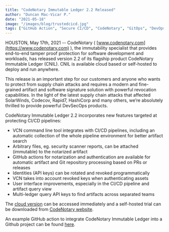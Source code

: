```yaml
---
title: "CodeNotary Immutable Ledger 2.2 Released"
author: "Duncan Mac-Vicar P."
date: "2021-05-18"
image: "/images/blog/trustedcicd.jpg"
tags: ["GitHub Action", "Secure CI/CD", "CodeNotary", "GitOps", "DevOps"]
---
```


HOUSTON, May 17th, 2021 -- CodeNotary ( [www.codenotary.com](https://www.codenotary.com) ), the immutability specialist that provides end-to-end tamper proof protection for software development and workloads, has released version 2.2 of its flagship product CodeNotary Immutable Ledger (CNIL). CNIL is available cloud based or self-hosted to deploy and run anywhere.

This release is an important step for our customers and anyone who wants to protect from supply chain attacks and requires a modern and fine-grained artifact and software signature solution with powerful revocation capabilities. In the light of the latest supply chain attacks that affected SolarWinds, Codecov, Rapid7, HashiCorp and many others, we’re absolutely thrilled to provide powerful DevSecOps products.

CodeNotary Immutable Ledger 2.2 incorporates new features targeted at protecting CI/CD pipelines:

* VCN command line tool integrates with CI/CD pipelines, including an automatic collection of the whole pipeline environment for better artifact search
* Arbitrary files, eg. security scanner reports, can be attached (immutable) to the notarized artifact
* GitHub actions for notarization and authentication are available for automatic artifact and Git repository processing based on PRs or releases
* Identities (API keys) can be rotated and revoked programmatically
* VCN takes into account revoked keys when authenticating assets 
* User interface improvements, especially in the CI/CD pipeline and artifact query view
* Multi-ledger query API keys to find artifacts across separated teams

The [cloud version](https://dashboard.codenotary.io/auth/signup) can be accessed immediately and a self-hosted trial can be downloaded from [CodeNotary website](https://www.codenotary.com).

An example GitHub action to integrate CodeNotary Immutable Ledger into a Github project can be found [here](https://github.com/codenotary/notarize-and-verify-pr).


